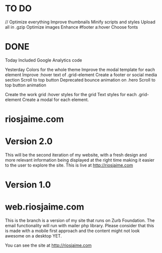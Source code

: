 # TO DO

// Optimize everything
Improve thumbnails
Minify scripts and styles
Upload all in .gzip
Optimize images
Enhance #footer a:hover
Choose fonts

# DONE

Today
  Included Google Analytics code

Yesterday
  Colors for the whole theme
  Improve the modal template for each element
  Improve :hover text of .grid-element
  Create a footer or social media section
  Scroll to top button
  Deprecated bounce animation on .hero
  Scroll to top button animation

Create the work grid
:hover styles for the grid
Text styles for each .grid-element
Create a modal for each element.

# riosjaime.com

Version 2.0
=======
This will be the second iteration of my website, with a fresh design and more relevant information being displayed at the right time making it easier to the user to explore the site. This is live at http://riosjaime.com



Version 1.0
=======
# web.riosjaime.com

This is the branch is a version of my site that runs on Zurb Foundation. The email functionality will run with mailer php library. Please consider that this is made with a mobile first approach and the content might not look awesome on a desktop YET.

You can see the site at http://riosjaime.com
